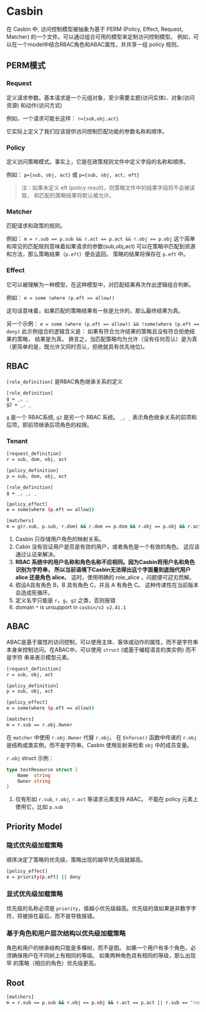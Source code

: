 # Casbin

在 Casbin 中, 访问控制模型被抽象为基于 PERM (Policy, Effect, Request, Matcher) 的一个文件。可以通过组合可用的模型来定制访问控制模型。
例如，可以在一个model中结合RBAC角色和ABAC属性，并共享一组 policy 规则。

## PERM模式

### Request
定义请求参数。基本请求是一个元组对象，至少需要主题(访问实体)、对象(访问资源) 和动作(访问方式)

例如，一个请求可能长这样： `r={sub,obj,act}`

它实际上定义了我们应该提供访问控制匹配功能的参数名称和顺序。

### Policy
定义访问策略模式。事实上，它是在政策规则文件中定义字段的名称和顺序。

例如： `p={sub, obj, act}` 或 `p={sub, obj, act, eft}`

> 注：如果未定义 eft (policy result)，则策略文件中的结果字段将不会被读取， 和匹配的策略结果将默认被允许。


### Matcher

匹配请求和政策的规则。

例如： `m = r.sub == p.sub && r.act == p.act && r.obj == p.obj` 这个简单和常见的匹配规则意味着如果请求的参数(sub,obj,act)
可以在策略中匹配到资源和方法，那么策略结果（`p.eft`）便会返回。 策略的结果将保存在 `p.eft` 中。


### Effect

它可以被理解为一种模型，在这种模型中，对匹配结果再次作出逻辑组合判断。

例如： `e = some (where (p.eft == allow))`

这句话意味着，如果匹配的策略结果有一些是允许的，那么最终结果为真。

另一个示例： `e = some (where (p.eft == allow)) && !some(where (p.eft == deny)` 此示例组合的逻辑含义是：
如果有符合允许结果的策略且没有符合拒绝结果的策略， 结果是为真。 换言之，当匹配策略均为允许（没有任何否认）是为真（更简单的是，既允许又同时否认，拒绝就具有优先地位)。


## RBAC

`[role_definition]` 是RBAC角色继承关系的定义

```bash
[role_definition]
g = _, _
g2 = _, _
```

`g` 是一个 RBAC系统, `g2` 是另一个 RBAC 系统。 `_, _` 表示角色继承关系的前项和后项，即前项继承后项角色的权限。

### Tenant
```bash
[request_definition]
r = sub, dom, obj, act

[policy_definition]
p = sub, dom, obj, act

[role_definition]
g = _, _, _

[policy_effect]
e = some(where (p.eft == allow))

[matchers]
m = g(r.sub, p.sub, r.dom) && r.dom == p.dom && r.obj == p.obj && r.act == p.act

```

1. Casbin 只存储用户角色的映射关系。
2. Cabin 没有验证用户是否是有效的用户，或者角色是一个有效的角色。 这应该通过认证来解决。
3. **RBAC 系统中的用户名称和角色名称不应相同。因为Casbin将用户名和角色识别为字符串， 所以当前语境下Casbin无法得出这个字面量到底指代用户 alice 还是角色 alice**。 这时，使用明确的 role_alice ，问题便可迎刃而解。
4. 假设A具有角色 B，B 具有角色 C，并且 A 有角色 C。 这种传递性在当前版本会造成死循环。
5. 定义名字只能是 `r`，`g`，`g2` 之类，否则报错
6. domain `*` is unsupport in `casbin/v2 v2.41.1`

## ABAC

ABAC是基于属性的访问控制，可以使用主体、客体或动作的属性，而不是字符串本身来控制访问。在ABAC中，可以使用 `struct` (或基于编程语言的类实例) 而不是字符
串来表示模型元素。

```bash
[request_definition]
r = sub, obj, act

[policy_definition]
p = sub, obj, act

[policy_effect]
e = some(where (p.eft == allow))

[matchers]
m = r.sub == r.obj.Owner
```

在 `matcher` 中使用 `r.obj.Owner` 代替 `r.obj`。 在 `Enforce()` 函数中传递的 `r.obj` 是结构或类实例，而不是字符串。Casbin 使用反射来检索
`obj` 中的成员变量。

`r.obj` struct 示例：
```go
type testResource struct {
    Name  string
    Owner string
}
```

1. 仅有形如 `r.sub`, `r.obj`, `r.act` 等请求元素支持 ABAC。 不能在 policy 元素上使用它，比如 `p.sub`


## Priority Model
### 隐式优先级加载策略
顺序决定了策略的优先级，策略出现的越早优先级就越高。

```bash
[policy_effect]
e = priority(p.eft) || deny
```

### 显式优先级加载策略
优先级的名称必须是 `priority`，值越小优先级越高。优先级的值如果是非数字字符，将被排在最后，而不是导致报错。

### 基于角色和用户层次结构以优先级加载策略
角色和用户的继承结构只能是多棵树，而不是图。 如果一个用户有多个角色，必须确保用户在不同树上有相同的等级。 如果两种角色具有相同的等级，那么出现早
的策略（相应的角色）优先级更高。

## Root

```bash
[matchers]
m = r.sub == p.sub && r.obj == p.obj && r.act == p.act || r.sub == "root"
```

